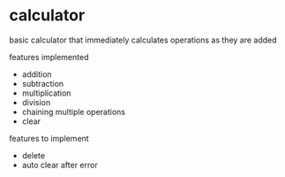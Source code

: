 # calculator
basic calculator that immediately calculates operations as they are added

features implemented
- addition
- subtraction
- multiplication
- division
- chaining multiple operations
- clear

features to implement
- delete
- auto clear after error